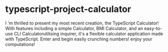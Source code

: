 # typescript-project-calculator
I 'm thrilled to present my most recent creation, the TypeScript Calculator! With features including a simple Calculator, BMI Calculator, and an easy-to-use CLI Calculatorutilising inquirer, it's a flexible calculator application made with TypeScript. Enter and begin easily crunching numbers! enjoy your computations!
